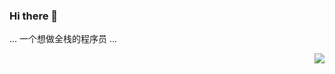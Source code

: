 ### Hi there 👋
... 一个想做全栈的程序员
... 
  
  

<!-- 仓库统计信息 -->
<!-- ![](https://github-readme-stats.vercel.app/api?username=gudanya123&theme=dark) -->
<img align="right" src="https://github-readme-stats.vercel.app/api?username=gudanya123&show_icons=true&theme=Progressive">


<!-- [![Top Langs](https://github-readme-stats.vercel.app/api/top-langs/?username=gudanya123)](https://github.com/gudanya123/newbee-mall) -->

<!-- [![Top Langs](https://github-readme-stats.vercel.app/api/top-langs/?username=gudanya123&hide=javascript,html,css,php,scss,sass)](https://github.com/gudanya123/github-readme-stats) -->
